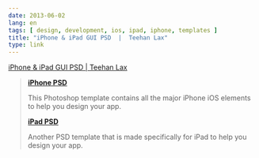```yaml
---
date: 2013-06-02
lang: en
tags: [ design, development, ios, ipad, iphone, templates ]
title: "iPhone & iPad GUI PSD  |  Teehan Lax"
type: link
---
```


[iPhone & iPad GUI PSD  |  Teehan Lax](http://www.teehanlax.com/tools/)

> [**iPhone PSD**](http://www.teehanlax.com/tools/iphone/)
>
> This Photoshop template contains all the major iPhone iOS elements to
> help you design your app.
>
> [**iPad PSD**](http://www.teehanlax.com/tools/ipad/)
>
> Another PSD template that is made specifically for iPad to help you
> design your app.

